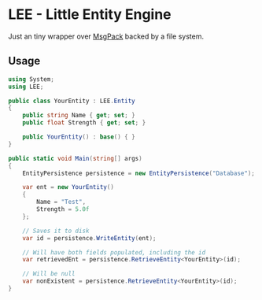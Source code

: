 # LEE - Little Entity Engine

Just an tiny wrapper over [MsgPack](https://github.com/msgpack/msgpack-cli) backed by a file system.

## Usage

```csharp
using System;
using LEE;

public class YourEntity : LEE.Entity
{
    public string Name { get; set; }
    public float Strength { get; set; }

    public YourEntity() : base() { }
}

public static void Main(string[] args)
{
    EntityPersistence persistence = new EntityPersistence("Database");

    var ent = new YourEntity()
    {
        Name = "Test",
        Strength = 5.0f
    };

    // Saves it to disk
    var id = persistence.WriteEntity(ent);

    // Will have both fields populated, including the id
    var retrievedEnt = persistence.RetrieveEntity<YourEntity>(id);

    // Will be null
    var nonExistent = persistence.RetrieveEntity<YourEntity>(id);
}
```